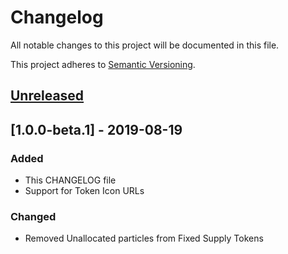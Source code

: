 # Changelog
All notable changes to this project will be documented in this file.
 
This project adheres to [Semantic Versioning](https://semver.org/spec/v2.0.0.html).
 
## [Unreleased](#)

## [1.0.0-beta.1] - 2019-08-19
### Added
- This CHANGELOG file
- Support for Token Icon URLs

### Changed
- Removed Unallocated particles from Fixed Supply Tokens 
